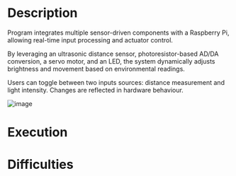 # Description
Program integrates multiple sensor-driven components with a Raspberry Pi, allowing real-time input processing and actuator control. 

By leveraging an ultrasonic distance sensor, photoresistor-based AD/DA conversion, a servo motor, and an LED, the system dynamically adjusts brightness and movement based on environmental readings.

Users can toggle between two inputs sources: distance measurement and light intensity. Changes are reflected in hardware behaviour.

![image](https://github.com/user-attachments/assets/939225b7-0453-4e5d-91a2-0e9e0971d3a1)


# Execution

# Difficulties

